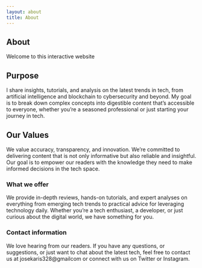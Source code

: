 ```yaml
---
layout: about
title: About
---
```


## About

Welcome to this interactive website
## Purpose
I share insights, tutorials, and analysis on the latest trends in tech, from artificial intelligence and blockchain to cybersecurity and beyond. My goal is to break down complex concepts into digestible content that’s accessible to everyone, whether you’re a seasoned professional or just starting your journey in tech.
 
## Our Values 
We value accuracy, transparency, and innovation. We’re committed to delivering content that is not only informative but also reliable and insightful. Our goal is to empower our readers with the knowledge they need to make informed decisions in the tech space.

 ### What we offer
 We provide in-depth reviews, hands-on tutorials, and expert analyses on everything from emerging tech trends to practical advice for leveraging technology daily. Whether you’re a tech enthusiast, a developer, or just curious about the digital world, we have something for you.

 ### Contact information
 We love hearing from our readers. If you have any questions, or suggestions, or just want to chat about the latest tech, feel free to contact us at josekaris328@gmailcom or connect with us on Twitter or Instagram.
 
